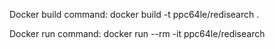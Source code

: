 Docker build command: docker build -t ppc64le/redisearch .

Docker run command:
                docker run --rm -it  ppc64le/redisearch

